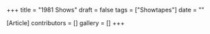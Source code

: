 +++
title = "1981 Shows"
draft = false
tags = ["Showtapes"]
date = ""

[Article]
contributors = []
gallery = []
+++